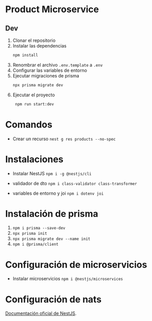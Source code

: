 # Product Microservice

## Dev

1. Clonar el repositorio
2. Instalar las dependencias
   ```bash
   npm install
   ```
3. Renombrar el archivo `.env.template` a `.env`
4. Configurar las variables de entorno
5. Ejecutar migraciones de prisma
   ```bash
   npx prisma migrate dev
   ```
6. Ejecutar el proyecto
   ```bash
    npm run start:dev
   ```

# Comandos

- Crear un recurso
  `nest g res products --no-spec`

# Instalaciones

- Instalar NestJS
  `npm i -g @nestjs/cli`

- validador de dto
  `npm i class-validator class-transformer`

- variables de entorno y joi
  `npm i dotenv joi`

# Instalación de prisma

1. `npm i prisma --save-dev`
2. `npx prisma init`
3. `npx prisma migrate dev --name init`
4. `npm i @prisma/client`

# Configuración de microservicios

- Instalar microservicios
  `npm i @nestjs/microservices`


# Configuración de nats
[Documentación oficial de NestJS](https://docs.nestjs.com/microservices/nats).

